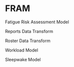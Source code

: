 # FRAM

Fatigue Risk Assessment Model

Reports Data Transform

Roster Data Transform

Workload Model

Sleepwake Model
